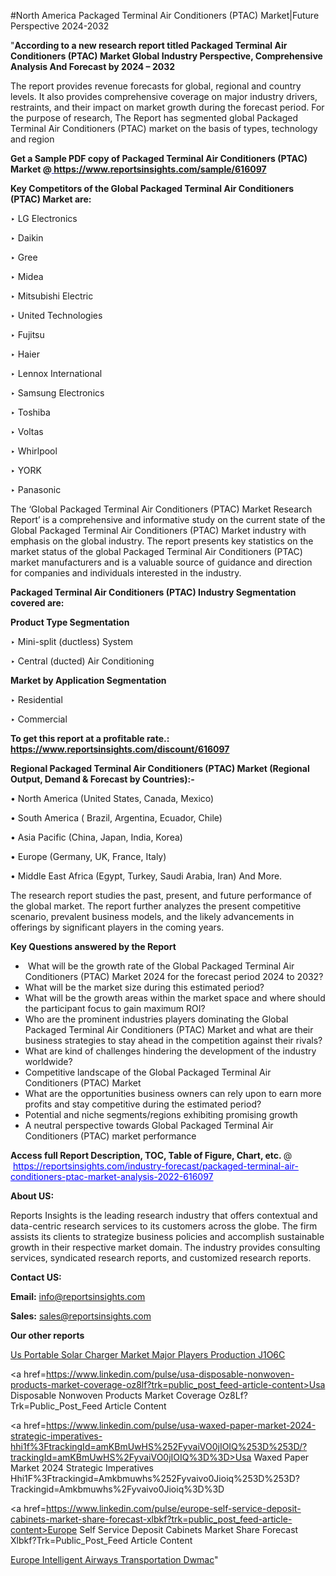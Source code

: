 #North America Packaged Terminal Air Conditioners (PTAC) Market|Future Perspective 2024-2032

"<strong>According to a new research report titled Packaged Terminal Air Conditioners (PTAC) Market Global Industry Perspective, Comprehensive Analysis And Forecast by 2024 – 2032</strong>

The report provides revenue forecasts for global, regional and country levels. It also provides comprehensive coverage on major industry drivers, restraints, and their impact on market growth during the forecast period. For the purpose of research, The Report has segmented global Packaged Terminal Air Conditioners (PTAC) market on the basis of types, technology and region

<strong>Get a Sample PDF copy of Packaged Terminal Air Conditioners (PTAC) Market </strong><strong>@<a href=https://www.reportsinsights.com/sample/616097 style=color:#0000ff;> https://www.reportsinsights.com/sample/616097</a></strong></font>

<strong>Key Competitors of the Global Packaged Terminal Air Conditioners (PTAC) Market are:</strong>

‣ LG Electronics

‣ Daikin

‣ Gree

‣ Midea

‣ Mitsubishi Electric

‣ United Technologies

‣ Fujitsu

‣ Haier

‣ Lennox International

‣ Samsung Electronics

‣ Toshiba

‣ Voltas

‣ Whirlpool

‣ YORK

‣ Panasonic

The ‘Global Packaged Terminal Air Conditioners (PTAC) Market Research Report’ is a comprehensive and informative study on the current state of the Global Packaged Terminal Air Conditioners (PTAC) Market industry with emphasis on the global industry. The report presents key statistics on the market status of the global Packaged Terminal Air Conditioners (PTAC) market manufacturers and is a valuable source of guidance and direction for companies and individuals interested in the industry.

<strong>Packaged Terminal Air Conditioners (PTAC) Industry Segmentation covered are:</strong>

<strong>Product Type Segmentation</strong>

‣ Mini-split (ductless) System

‣ Central (ducted) Air Conditioning

<strong>Market by Application Segmentation</strong>

‣ Residential

‣ Commercial

<strong>To get this report at a profitable rate.: <a href=https://www.reportsinsights.com/discount/616097 style=color:#0000ff;>https://www.reportsinsights.com/discount/616097</a></strong></font>

<strong>Regional Packaged Terminal Air Conditioners (PTAC) Market (Regional Output, Demand &amp; Forecast by Countries):-</strong>

• North America (United States, Canada, Mexico)

• South America ( Brazil, Argentina, Ecuador, Chile)

• Asia Pacific (China, Japan, India, Korea)

• Europe (Germany, UK, France, Italy)

• Middle East Africa (Egypt, Turkey, Saudi Arabia, Iran) And More.

The research report studies the past, present, and future performance of the global market. The report further analyzes the present competitive scenario, prevalent business models, and the likely advancements in offerings by significant players in the coming years.

<strong>Key Questions answered by the Report</strong>
<ul>
  <li> What will be the growth rate of the Global Packaged Terminal Air Conditioners (PTAC) Market 2024 for the forecast period 2024 to 2032?</li>
  <li>What will be the market size during this estimated period?</li>
  <li>What will be the growth areas within the market space and where should the participant focus to gain maximum ROI?</li>
  <li>Who are the prominent industries players dominating the Global Packaged Terminal Air Conditioners (PTAC) Market and what are their business strategies to stay ahead in the competition against their rivals?</li>
  <li>What are kind of challenges hindering the development of the industry worldwide?</li>
  <li>Competitive landscape of the Global Packaged Terminal Air Conditioners (PTAC) Market</li>
  <li>What are the opportunities business owners can rely upon to earn more profits and stay competitive during the estimated period?</li>
  <li>Potential and niche segments/regions exhibiting promising growth</li>
  <li>A neutral perspective towards Global Packaged Terminal Air Conditioners (PTAC) market performance</li>
</ul>
<strong>Access full Report Description, TOC, Table of Figure, Chart, etc. </strong>@  <a href=https://reportsinsights.com/industry-forecast/packaged-terminal-air-conditioners-ptac-market-analysis-2022-616097 style=color:#0000ff;>https://reportsinsights.com/industry-forecast/packaged-terminal-air-conditioners-ptac-market-analysis-2022-616097</a></font>

<strong><strong>About US</strong>:</strong>

Reports Insights is the leading research industry that offers contextual and data-centric research services to its customers across the globe. The firm assists its clients to strategize business policies and accomplish sustainable growth in their respective market domain. The industry provides consulting services, syndicated research reports, and customized research reports.

<strong>Contact US:</strong>

<p class=""""><b>Email:</b> <a href=mailto:info@reportsinsights.com>info@reportsinsights.com</a></p>
<p class=""""><b>Sales:</b> <a href=mailto:sales@reportsinsights.com>sales@reportsinsights.com</a></p>

<strong>Our other reports</strong>

<a href=https://www.linkedin.com/pulse/us-portable-solar-charger-market-major-players-production-j1o6c/>Us Portable Solar Charger Market Major Players Production J1O6C</a>

<a href=https://www.linkedin.com/pulse/usa-disposable-nonwoven-products-market-coverage-oz8lf?trk=public_post_feed-article-content>Usa Disposable Nonwoven Products Market Coverage Oz8Lf?Trk=Public_Post_Feed Article Content</a>

<a href=https://www.linkedin.com/pulse/usa-waxed-paper-market-2024-strategic-imperatives-hhi1f%3FtrackingId=amKBmUwHS%252FyvaiVO0jIOIQ%253D%253D/?trackingId=amKBmUwHS%2FyvaiVO0jIOIQ%3D%3D>Usa Waxed Paper Market 2024 Strategic Imperatives Hhi1F%3Ftrackingid=Amkbmuwhs%252Fyvaivo0Jioiq%253D%253D?Trackingid=Amkbmuwhs%2Fyvaivo0Jioiq%3D%3D</a>

<a href=https://www.linkedin.com/pulse/europe-self-service-deposit-cabinets-market-share-forecast-xlbkf?trk=public_post_feed-article-content>Europe Self Service Deposit Cabinets Market Share Forecast Xlbkf?Trk=Public_Post_Feed Article Content</a>

<a href=https://www.linkedin.com/pulse/europe-intelligent-airways-transportation-dwmac/>Europe Intelligent Airways Transportation Dwmac</a>"
